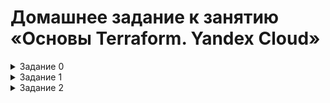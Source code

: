 # Домашнее задание к занятию «Основы Terraform. Yandex Cloud»

<details><summary>Задание 0</summary>


   Ознакомился с документацией к security-groups в Yandex Cloud.

</details>


<details><summary>Задание 1</summary>


   Ознакомился с документацией к security-groups в Yandex Cloud.

   1. Изучил файл variables.tf и переменные описанные в нем.
   2. Создал сервисный аккаунт **terraform** с ролью **editor**, создал авторизованный ключ и скачал файл **service_account_key_file.json**.
   3. Сгенерировал новый ssh-ключ и поместил его в качестве дефолтного для переменной **vms_ssh_root_key**.
   4. Инициализирал проект, выполнил код обнаружил синтаксическую ошибку: значение параметра **platform_id** было написано ошибочно через букву **"t"**; также версия платформы была недоступна в моей зоне. После исправления указанных ошибок, код выполнился и в облаке была создана ВМ с заданными параметрами
   5. Подключился к созданной ВМ по SSH используюя имя пользователя **ubuntu**, публичный ip-адрес и ранее сгенерированный ssh-ключ. Команда curl ifconfig.me вернула публичный ip-адрес ВМ.
   6. Использование парметров **preemptible = true** и **core_fraction=5** позволяет сэкномить бюджет во время обучения.

      
      ## Созданная ВМ в облаке
      
         ![](https://github.com/Granit16/terraform-hw-02/blob/main/screenshots/screen1_6_1.png)
      

      ## Вывод команды **curl** в консоле
      
         ![](https://github.com/Granit16/terraform-hw-02/blob/main/screenshots/screen1_6_2.png)

</details>

<details><summary>Задание 2</summary>


   Для ресурсов yandex_compute_image и yandex_compute_instance заменил хардкод-значения на переменные **vm_web_image_family**, **vm_web_vpc_name**, **vm_web_platform**, объявив их в файле variables.tf. Заполнил их default прежними значениями из main.tf.
Команада **terraform plan** выдала результат **No changes**.

</details>
